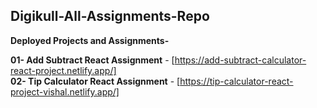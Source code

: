 ## Digikull-All-Assignments-Repo

**Deployed Projects and Assignments- <br />**

**01- Add Subtract React Assignment** - [https://add-subtract-calculator-react-project.netlify.app/] <br />
**02- Tip Calculator React Assignment** - [https://tip-calculator-react-project-vishal.netlify.app/]


